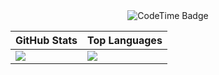 <div align="center">
<img href="https://codetime.dev" alt="CodeTime Badge" src="https://img.shields.io/endpoint?style=plastic&color=539D64&url=https%3A%2F%2Fapi.codetime.dev%2Fv3%2Fusers%2Fshield%3Fuid%3D33541">

| GitHub Stats | Top Languages |
|--------------|---------------|
| ![](https://github-readme-stats.vercel.app/api?username=lanshi47&theme=transparent&count_private=true) | ![](https://github-readme-stats.vercel.app/api/top-langs/?username=lanshi47&theme=transparent&layout=compact) |


</div>
